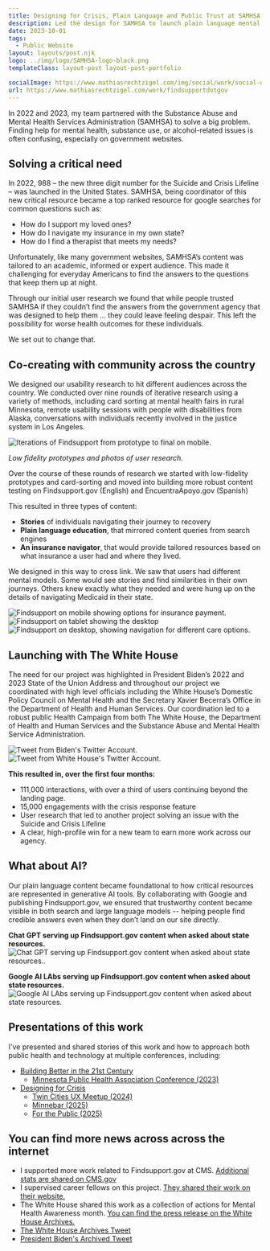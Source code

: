 ```yaml
---
title: Designing for Crisis, Plain Language and Public Trust at SAMHSA
description: Led the design for SAMHSA to launch plain language mental health tools, guiding 988 users to support, insurance info, and recovery stories through user-centered design.
date: 2023-10-01
tags:
  - Public Website
layout: layouts/post.njk
logo: ../img/logo/SAMHSA-logo-black.png
templateClass: layout-post layout-post-portfolio

socialImage: https://www.mathiasrechtzigel.com/img/social/work/social-usb.png
url: https://www.mathiasrechtzigel.com/work/findsupportdotgov
---
```


<p class="lead-p">In 2022 and 2023, my team partnered with the Substance Abuse and Mental Health Services Administration (SAMHSA) to solve a big problem. Finding help for mental health, substance use, or alcohol-related issues is often confusing, especially on government websites.</p>

## Solving a critical need

In 2022, 988 – the new three digit number for the Suicide and Crisis Lifeline – was launched in the United States. SAMHSA, being coordinator of this new critical resource became a top ranked resource for google searches for common questions such as:

* How do I support my loved ones?
* How do I navigate my insurance in my own state?
* How do I find a therapist that meets my needs?

Unfortunately, like many government websites, SAMHSA’s content was tailored to an academic, informed or expert audience. This made it challenging for everyday Americans to find the answers to the questions that keep them up at night.

Through our initial user research we found that while people trusted SAMHSA if they couldn’t find the answers from the government agency that was designed to help them … they could leave feeling despair. This left the possibility for worse health outcomes for these individuals. 

We set out to change that.



## Co-creating with community across the country
We designed our usability research to hit different audiences across the country. We conducted over nine rounds of iterative research using a variety of methods, including card sorting at mental health fairs in rural Minnesota, remote usability sessions with people with disabilities from Alaska, conversations with individuals recently involved in the justice system in Los Angeles. 

<img src="/img/samhsa/findsupport-research.png" alt="Iterations of Findsupport from prototype to final on mobile." style="box-shadow: none; margin-bottom: 0;">
<p class="small"><em>Low fidelity prototypes and photos of user research.</em></p>

Over the course of these rounds of research we started with low-fidelity prototypes and card-sorting and moved into building more robust content testing on Findsupport.gov (English) and EncuentraApoyo.gov (Spanish)



This resulted in three types of content:

* <strong>Stories</strong> of individuals navigating their journey to recovery
* <strong>Plain language education</strong>, that mirrored content queries from search engines
* <strong>An insurance navigator</strong>, that would provide tailored resources based on what insurance a user had and where they lived.

We designed in this way to cross link. We saw that users had different mental models. Some would see stories and find similarities in their own journeys. Others knew exactly what they needed and were hung up on the details of navigating Medicaid in their state.

<div class='device-collection'>
  <div class='phone-container'>
    <div class='device phone'>
      <img src="/img/samhsa/findsupport-mobile.png" alt="Findsupport on mobile showing options for insurance payment.">
    </div>
  </div>
  <div class='tablet-container'>
    <div class='device tablet'>
      <img src='/img/samhsa/findsupport-tablet.png' alt="Findsupport on tablet showing the desktop">
    </div>
  </div>
  <div class='device desktop'>
    <img src='/img/samhsa/findsupport-desktop.png' alt="Findsupport on desktop, showing navigation for different care options.">
  </div>
</div>

## Launching with The White House

The need for our project was highlighted in President Biden’s 2022 and 2023 State of the Union Address and throughout our project we coordinated with high level officials including the White House’s Domestic Policy Council on Mental Health and the Secretary Xavier Becerra’s Office in the Department of Health and Human Services. Our coordination led to a robust public Health Campaign from both The White House, the Department of Health and Human Services and the Substance Abuse and Mental Health Service Administration.  


<img src="/img/samhsa/potus-tweet.png" alt="Tweet from Biden's Twitter Account.">
<img src="/img/samhsa/whitehouse-tweet.png" alt="Tweet from White House's Twitter Account.">

<strong>This resulted in, over the first four months:</strong>

* 111,000 interactions, with over a third of users continuing beyond the landing page.
* 15,000 engagements with the crisis response feature
* User research that led to another project solving an issue with the Suicide and Crisis Lifeline 
* A clear, high-profile win for a new team to earn more work across our agency.

## What about AI?
Our plain language content became foundational to how critical resources are represented in generative AI tools. By collaborating with Google and publishing Findsupport.gov, we ensured that trustworthy content became visible in both search and large language models -- helping people find credible answers even when they don’t land on our site directly.

<strong>Chat GPT serving up Findsupport.gov content when asked about state resources.</strong>
<img src="/img/samhsa/findsupport-chatgpt.png" alt="Chat GPT serving up Findsupport.gov content when asked about state resources..">

<strong>Google AI LAbs serving up Findsupport.gov content when asked about state resources.</strong>
<img src="/img/samhsa/findsupport-googleai.png" alt="Google AI LAbs serving up Findsupport.gov content when asked about state resources.">


## Presentations of this work
I've presented and shared stories of this work and how to approach both public health and technology at multiple conferences, including:

* <a href="https://docs.google.com/presentation/d/13clhageU7dj4W7u28njQsm7tcPe7Rzslh16jwZ5Mycc/edit?slide=id.p1#slide=id.p1">Building Better in the 21st Century</a>
  * <a href="https://www.mpha.net/events/annual-conference/2023">Minnesota Public Health Association Conference (2023)</a>
* <a href="https://docs.google.com/presentation/d/1BJUwjoczHFeQ4nB5CCgrnY-DXdvwfkLpttvHL8nXQdA/edit?slide=id.p1#slide=id.p1">Designing for Crisis</a>
  * <a href="https://www.meetup.com/tc-ux-meetup/events/300622214/?eventOrigin=group_past_events">Twin Cities UX Meetup (2024)</a>
  * <a href="https://sessions.minnestar.org/sessions/1857">Minnebar (2025)</a>
  * <a href="https://www.linkedin.com/posts/mathiasrechtzigel_excited-to-talk-about-design-for-crisis-this-activity-7327728305338490880-U3jd?utm_source=share&utm_medium=member_desktop&rcm=ACoAAAPOqd4BaJnZiJw6qp6pd2hh9Ghm3mPJUdY">For the Public (2025)</a>

## You can find more news across across the internet

* I supported more work related to Findsupport.gov at CMS. <a href="https://www.cms.gov/digital-service/findsupportgov">Additional stats are shared on CMS.gov</a>
* I supervised career fellows on this project. <a href="https://digitalcorps.gsa.gov/projects/cms-designing-a-how-to-guide-for-improving-access-to-behavioral-health-care-and-support/">They shared their work on their website.</a>
* The White House shared this work as a collection of actions for Mental Health Awareness month. <a href="https://bidenwhitehouse.archives.gov/briefing-room/statements-releases/2023/05/18/fact-sheet-biden-harris-administration-announces-new-actions-to-tackle-nations-mental-health-crisis/">You can find the press release on the White House Archives.</a>
* <a href="https://x.com/WhiteHouse46/status/1653112050980118567">The White House Archives Tweet</a>
* <a href="https://x.com/POTUS46Archive/status/1653383847030198273">President Biden's Archived Tweet</a>
